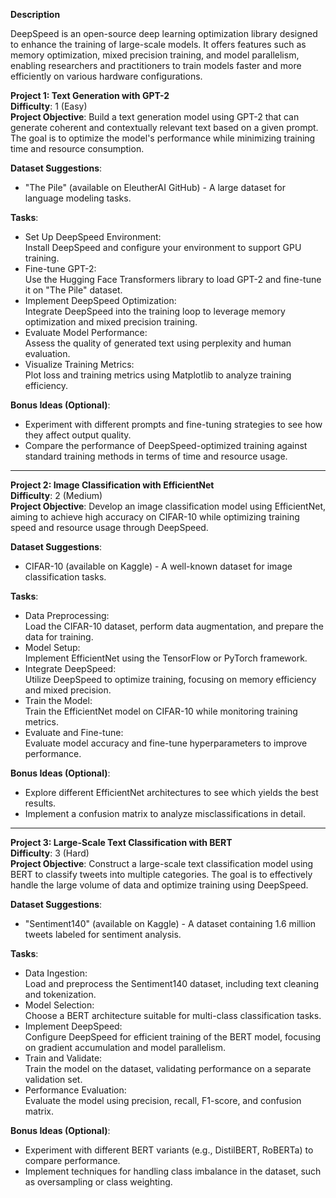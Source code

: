**Description**

DeepSpeed is an open-source deep learning optimization library designed to enhance the training of large-scale models. It offers features such as memory optimization, mixed precision training, and model parallelism, enabling researchers and practitioners to train models faster and more efficiently on various hardware configurations. 

**Project 1: Text Generation with GPT-2**  
**Difficulty**: 1 (Easy)  
**Project Objective**: Build a text generation model using GPT-2 that can generate coherent and contextually relevant text based on a given prompt. The goal is to optimize the model's performance while minimizing training time and resource consumption.

**Dataset Suggestions**:  
- "The Pile" (available on EleutherAI GitHub) - A large dataset for language modeling tasks.

**Tasks**:  
- Set Up DeepSpeed Environment:  
  Install DeepSpeed and configure your environment to support GPU training.  
- Fine-tune GPT-2:  
  Use the Hugging Face Transformers library to load GPT-2 and fine-tune it on "The Pile" dataset.  
- Implement DeepSpeed Optimization:  
  Integrate DeepSpeed into the training loop to leverage memory optimization and mixed precision training.  
- Evaluate Model Performance:  
  Assess the quality of generated text using perplexity and human evaluation.  
- Visualize Training Metrics:  
  Plot loss and training metrics using Matplotlib to analyze training efficiency.  

**Bonus Ideas (Optional)**:  
- Experiment with different prompts and fine-tuning strategies to see how they affect output quality.  
- Compare the performance of DeepSpeed-optimized training against standard training methods in terms of time and resource usage.  

---

**Project 2: Image Classification with EfficientNet**  
**Difficulty**: 2 (Medium)  
**Project Objective**: Develop an image classification model using EfficientNet, aiming to achieve high accuracy on CIFAR-10 while optimizing training speed and resource usage through DeepSpeed.

**Dataset Suggestions**:  
- CIFAR-10 (available on Kaggle) - A well-known dataset for image classification tasks.

**Tasks**:  
- Data Preprocessing:  
  Load the CIFAR-10 dataset, perform data augmentation, and prepare the data for training.  
- Model Setup:  
  Implement EfficientNet using the TensorFlow or PyTorch framework.  
- Integrate DeepSpeed:  
  Utilize DeepSpeed to optimize training, focusing on memory efficiency and mixed precision.  
- Train the Model:  
  Train the EfficientNet model on CIFAR-10 while monitoring training metrics.  
- Evaluate and Fine-tune:  
  Evaluate model accuracy and fine-tune hyperparameters to improve performance.  

**Bonus Ideas (Optional)**:  
- Explore different EfficientNet architectures to see which yields the best results.  
- Implement a confusion matrix to analyze misclassifications in detail.  

---

**Project 3: Large-Scale Text Classification with BERT**  
**Difficulty**: 3 (Hard)  
**Project Objective**: Construct a large-scale text classification model using BERT to classify tweets into multiple categories. The goal is to effectively handle the large volume of data and optimize training using DeepSpeed.

**Dataset Suggestions**:  
- "Sentiment140" (available on Kaggle) - A dataset containing 1.6 million tweets labeled for sentiment analysis.

**Tasks**:  
- Data Ingestion:  
  Load and preprocess the Sentiment140 dataset, including text cleaning and tokenization.  
- Model Selection:  
  Choose a BERT architecture suitable for multi-class classification tasks.  
- Implement DeepSpeed:  
  Configure DeepSpeed for efficient training of the BERT model, focusing on gradient accumulation and model parallelism.  
- Train and Validate:  
  Train the model on the dataset, validating performance on a separate validation set.  
- Performance Evaluation:  
  Evaluate the model using precision, recall, F1-score, and confusion matrix.  

**Bonus Ideas (Optional)**:  
- Experiment with different BERT variants (e.g., DistilBERT, RoBERTa) to compare performance.  
- Implement techniques for handling class imbalance in the dataset, such as oversampling or class weighting.  

